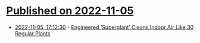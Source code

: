 # [Published on 2022-11-05](index.md)

* [2022-11-05, 17:12:30](https://news.ycombinator.com/item?id=33483372) - [Engineered ‘Superplant’ Cleans Indoor Air Like 30 Regular Plants](https://singularityhub.com/2022/11/02/this-engineered-superplant-cleans-indoor-air-like-30-regular-plants/)
